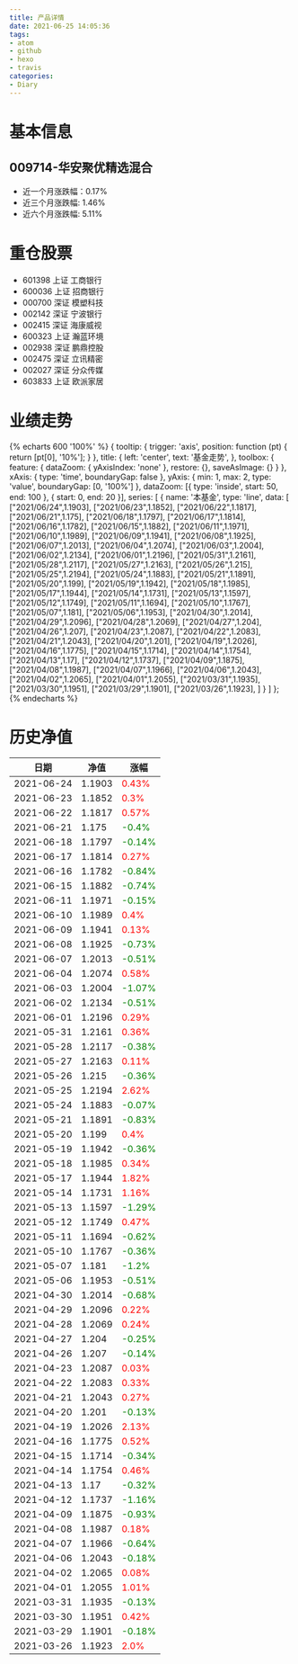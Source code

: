 ```yaml
---
title: 产品详情
date: 2021-06-25 14:05:36
tags:
- atom
- github
- hexo
- travis
categories:
- Diary
---
```


# 基本信息
## 009714-华安聚优精选混合
- 近一个月涨跌幅：0.17%
- 近三个月涨跌幅: 1.46%
- 近六个月涨跌幅: 5.11%

# 重仓股票
- 601398 上证 工商银行
- 600036 上证 招商银行
- 000700 深证 模塑科技
- 002142 深证 宁波银行
- 002415 深证 海康威视
- 600323 上证 瀚蓝环境
- 002938 深证 鹏鼎控股
- 002475 深证 立讯精密
- 002027 深证 分众传媒
- 603833 上证 欧派家居
# 业绩走势

{% echarts 600 '100%' %}
{
  tooltip: {
        trigger: 'axis',
        position: function (pt) {
            return [pt[0], '10%'];
        }
    },
    title: {
        left: 'center',
        text: '基金走势',
    },
    toolbox: {
        feature: {
            dataZoom: {
                yAxisIndex: 'none'
            },
            restore: {},
            saveAsImage: {}
        }
    },
    xAxis: {
        type: 'time',
        boundaryGap: false
    },
    yAxis: {
        min: 1,
        max: 2,
        type: 'value',
        boundaryGap: [0, '100%']
    },
    dataZoom: [{
        type: 'inside',
        start: 50,
        end: 100
    }, {
        start: 0,
        end: 20
    }],
    series: [
        {
            name: '本基金',
            type: 'line',
            data: [
["2021/06/24",1.1903],
["2021/06/23",1.1852],
["2021/06/22",1.1817],
["2021/06/21",1.175],
["2021/06/18",1.1797],
["2021/06/17",1.1814],
["2021/06/16",1.1782],
["2021/06/15",1.1882],
["2021/06/11",1.1971],
["2021/06/10",1.1989],
["2021/06/09",1.1941],
["2021/06/08",1.1925],
["2021/06/07",1.2013],
["2021/06/04",1.2074],
["2021/06/03",1.2004],
["2021/06/02",1.2134],
["2021/06/01",1.2196],
["2021/05/31",1.2161],
["2021/05/28",1.2117],
["2021/05/27",1.2163],
["2021/05/26",1.215],
["2021/05/25",1.2194],
["2021/05/24",1.1883],
["2021/05/21",1.1891],
["2021/05/20",1.199],
["2021/05/19",1.1942],
["2021/05/18",1.1985],
["2021/05/17",1.1944],
["2021/05/14",1.1731],
["2021/05/13",1.1597],
["2021/05/12",1.1749],
["2021/05/11",1.1694],
["2021/05/10",1.1767],
["2021/05/07",1.181],
["2021/05/06",1.1953],
["2021/04/30",1.2014],
["2021/04/29",1.2096],
["2021/04/28",1.2069],
["2021/04/27",1.204],
["2021/04/26",1.207],
["2021/04/23",1.2087],
["2021/04/22",1.2083],
["2021/04/21",1.2043],
["2021/04/20",1.201],
["2021/04/19",1.2026],
["2021/04/16",1.1775],
["2021/04/15",1.1714],
["2021/04/14",1.1754],
["2021/04/13",1.17],
["2021/04/12",1.1737],
["2021/04/09",1.1875],
["2021/04/08",1.1987],
["2021/04/07",1.1966],
["2021/04/06",1.2043],
["2021/04/02",1.2065],
["2021/04/01",1.2055],
["2021/03/31",1.1935],
["2021/03/30",1.1951],
["2021/03/29",1.1901],
["2021/03/26",1.1923],
]
        }
    ]
};
{% endecharts %}

# 历史净值

| 日期 | 净值 | 涨幅 |
| --- | --- | --- |
|2021-06-24|1.1903|<font color=red>0.43%</font>|
|2021-06-23|1.1852|<font color=red>0.3%</font>|
|2021-06-22|1.1817|<font color=red>0.57%</font>|
|2021-06-21|1.175|<font color=green>-0.4%</font>|
|2021-06-18|1.1797|<font color=green>-0.14%</font>|
|2021-06-17|1.1814|<font color=red>0.27%</font>|
|2021-06-16|1.1782|<font color=green>-0.84%</font>|
|2021-06-15|1.1882|<font color=green>-0.74%</font>|
|2021-06-11|1.1971|<font color=green>-0.15%</font>|
|2021-06-10|1.1989|<font color=red>0.4%</font>|
|2021-06-09|1.1941|<font color=red>0.13%</font>|
|2021-06-08|1.1925|<font color=green>-0.73%</font>|
|2021-06-07|1.2013|<font color=green>-0.51%</font>|
|2021-06-04|1.2074|<font color=red>0.58%</font>|
|2021-06-03|1.2004|<font color=green>-1.07%</font>|
|2021-06-02|1.2134|<font color=green>-0.51%</font>|
|2021-06-01|1.2196|<font color=red>0.29%</font>|
|2021-05-31|1.2161|<font color=red>0.36%</font>|
|2021-05-28|1.2117|<font color=green>-0.38%</font>|
|2021-05-27|1.2163|<font color=red>0.11%</font>|
|2021-05-26|1.215|<font color=green>-0.36%</font>|
|2021-05-25|1.2194|<font color=red>2.62%</font>|
|2021-05-24|1.1883|<font color=green>-0.07%</font>|
|2021-05-21|1.1891|<font color=green>-0.83%</font>|
|2021-05-20|1.199|<font color=red>0.4%</font>|
|2021-05-19|1.1942|<font color=green>-0.36%</font>|
|2021-05-18|1.1985|<font color=red>0.34%</font>|
|2021-05-17|1.1944|<font color=red>1.82%</font>|
|2021-05-14|1.1731|<font color=red>1.16%</font>|
|2021-05-13|1.1597|<font color=green>-1.29%</font>|
|2021-05-12|1.1749|<font color=red>0.47%</font>|
|2021-05-11|1.1694|<font color=green>-0.62%</font>|
|2021-05-10|1.1767|<font color=green>-0.36%</font>|
|2021-05-07|1.181|<font color=green>-1.2%</font>|
|2021-05-06|1.1953|<font color=green>-0.51%</font>|
|2021-04-30|1.2014|<font color=green>-0.68%</font>|
|2021-04-29|1.2096|<font color=red>0.22%</font>|
|2021-04-28|1.2069|<font color=red>0.24%</font>|
|2021-04-27|1.204|<font color=green>-0.25%</font>|
|2021-04-26|1.207|<font color=green>-0.14%</font>|
|2021-04-23|1.2087|<font color=red>0.03%</font>|
|2021-04-22|1.2083|<font color=red>0.33%</font>|
|2021-04-21|1.2043|<font color=red>0.27%</font>|
|2021-04-20|1.201|<font color=green>-0.13%</font>|
|2021-04-19|1.2026|<font color=red>2.13%</font>|
|2021-04-16|1.1775|<font color=red>0.52%</font>|
|2021-04-15|1.1714|<font color=green>-0.34%</font>|
|2021-04-14|1.1754|<font color=red>0.46%</font>|
|2021-04-13|1.17|<font color=green>-0.32%</font>|
|2021-04-12|1.1737|<font color=green>-1.16%</font>|
|2021-04-09|1.1875|<font color=green>-0.93%</font>|
|2021-04-08|1.1987|<font color=red>0.18%</font>|
|2021-04-07|1.1966|<font color=green>-0.64%</font>|
|2021-04-06|1.2043|<font color=green>-0.18%</font>|
|2021-04-02|1.2065|<font color=red>0.08%</font>|
|2021-04-01|1.2055|<font color=red>1.01%</font>|
|2021-03-31|1.1935|<font color=green>-0.13%</font>|
|2021-03-30|1.1951|<font color=red>0.42%</font>|
|2021-03-29|1.1901|<font color=green>-0.18%</font>|
|2021-03-26|1.1923|<font color=red>2.0%</font>|
